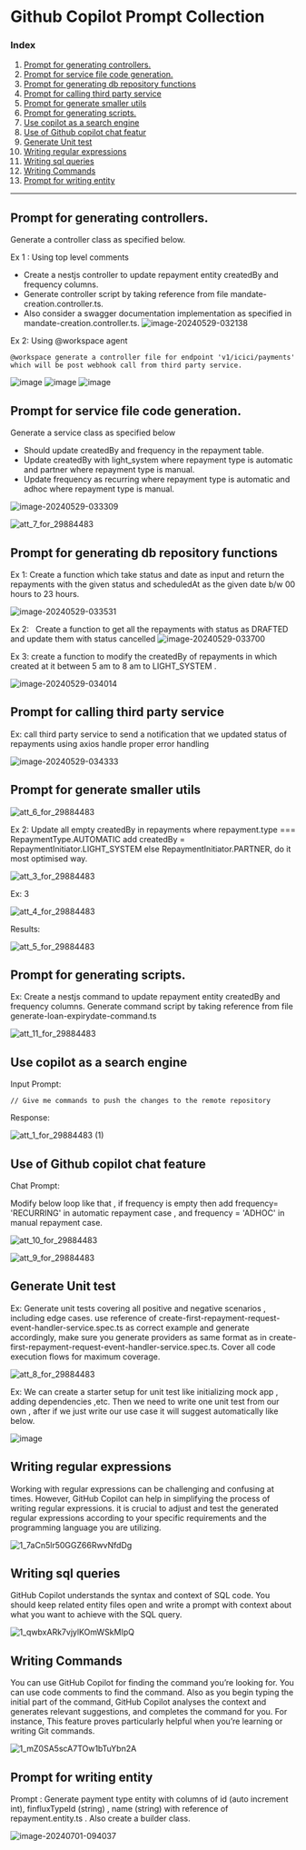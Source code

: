 # Github Copilot Prompt Collection

### Index

1. [Prompt for generating controllers.](#prompt-for-generating-controllers)
2. [Prompt for service file code generation.](#prompt-for-service-file-code-generation)
3. [Prompt for generating db repository functions](#prompt-for-generating-db-repository-functions)
4. [Prompt for calling third party service](#prompt-for-calling-third-party-service)
5. [Prompt for generate smaller utils](#prompt-for-generate-smaller-utils)
6. [Prompt for generating scripts.](#prompt-for-generating-scripts)
7. [Use copilot as a search engine](#use-copilot-as-a-search-engine)
8. [Use of Github copilot chat featur](#use-of-github-copilot-chat-feature)
9. [Generate Unit test](#generate-unit-test)
10. [Writing regular expressions](#writing-regular-expressions)
11. [Writing sql queries](#writing-sql-queries)
12. [Writing Commands](#writing-commands)
13. [Prompt for writing entity](#prompt-for-writing-entity)

---

## Prompt for generating controllers.

Generate a controller class as specified below.

Ex 1 : Using top level comments

- Create a nestjs controller to update repayment entity createdBy and frequency columns.
- Generate controller script by taking reference from file mandate-creation.controller.ts.
- Also consider a swagger documentation implementation as specified in mandate-creation.controller.ts.
  ![image-20240529-032138](https://github.com/Talentica/github-copilot-knowledge-base/assets/109061225/ecd86543-6b37-45ec-9d8a-ffa72eb95c40)

Ex 2: Using @workspace agent

```
@workspace generate a controller file for endpoint 'v1/icici/payments' which will be post webhook call from third party service.
```

![image](https://github.com/user-attachments/assets/50e6f653-8dd9-431b-a312-fadcdcc31365)
![image](https://github.com/user-attachments/assets/fc8c0191-47ef-4139-9821-3616b4f3d832)
![image](https://github.com/user-attachments/assets/bf56566f-c43c-46ac-92ca-1b7a85d5f430)


## Prompt for service file code generation.

Generate a service class as specified below

- Should update createdBy and frequency in the repayment table.
- Update createdBy with light_system where repayment type is automatic and partner where repayment type is manual.
- Update frequency as recurring where repayment type is automatic and adhoc where repayment type is manual.

![image-20240529-033309](https://github.com/Talentica/github-copilot-knowledge-base/assets/109061225/827e751e-b842-4d2f-967c-60856657f0dc)

![att_7_for_29884483](https://github.com/Talentica/github-copilot-knowledge-base/assets/109061225/6b277ddd-d5eb-4f9c-abd6-e2361dc5a386)

## Prompt for generating db repository functions

Ex 1: Create a function which take status and date as input and return the repayments with the given status and scheduledAt as the given date b/w 00 hours to 23 hours.

![image-20240529-033531](https://github.com/Talentica/github-copilot-knowledge-base/assets/109061225/274d3e28-7fe2-4ddb-87de-c7f0cfa6e029)

Ex 2:   Create a function to get all the repayments with status as DRAFTED and update them with status cancelled
![image-20240529-033700](https://github.com/Talentica/github-copilot-knowledge-base/assets/109061225/861e2c31-75ab-4785-a71e-9878e5588815)

Ex 3: create a function to modify the createdBy of repayments in which created at it between 5 am to 8 am to LIGHT_SYSTEM .

![image-20240529-034014](https://github.com/Talentica/github-copilot-knowledge-base/assets/109061225/b7667322-e374-4e67-b256-daae79d22f9e)

## Prompt for calling third party service

Ex: call third party service to send a notification that we updated status of repayments using axios handle proper error handling

![image-20240529-034333](https://github.com/Talentica/github-copilot-knowledge-base/assets/109061225/08ce1294-8595-487b-b81c-c04e1cb80bfe)

## Prompt for generate smaller utils

![att_6_for_29884483](https://github.com/Talentica/github-copilot-knowledge-base/assets/109061225/5f5efae3-dad6-40d7-bdc2-7ab43c0a394e)

Ex 2: Update all empty createdBy in repayments where repayment.type === RepaymentType.AUTOMATIC add createdBy = RepaymentInitiator.LIGHT_SYSTEM else RepaymentInitiator.PARTNER, do it most optimised way.

![att_3_for_29884483](https://github.com/Talentica/github-copilot-knowledge-base/assets/109061225/beb59093-b346-4256-baa4-e6b1718d88be)

Ex: 3

![att_4_for_29884483](https://github.com/Talentica/github-copilot-knowledge-base/assets/109061225/0adbdd45-a464-4d4c-983d-a6d676d1ad71)

Results:

![att_5_for_29884483](https://github.com/Talentica/github-copilot-knowledge-base/assets/109061225/699e662c-8bd3-4c68-8205-97731e3d57f8)

## Prompt for generating scripts.

Ex: Create a nestjs command to update repayment entity createdBy and frequency columns. Generate command script by taking reference from file generate-loan-expirydate-command.ts

![att_11_for_29884483](https://github.com/Talentica/github-copilot-knowledge-base/assets/109061225/965e248b-f411-4db0-9d47-224b29b836ab)

## Use copilot as a search engine

Input Prompt:

```
// Give me commands to push the changes to the remote repository
```

Response:

![att_1_for_29884483 (1)](https://github.com/Talentica/github-copilot-knowledge-base/assets/109061225/be244705-bd06-4da4-895b-d322066372ac)

## Use of Github copilot chat feature

Chat Prompt:

Modify below loop like that , if frequency is empty then add frequency= 'RECURRING' in automatic repayment case , and frequency = 'ADHOC' in manual repayment case.

![att_10_for_29884483](https://github.com/Talentica/github-copilot-knowledge-base/assets/109061225/9bafbc2a-65f6-41d3-9315-5e5f516b208f)

![att_9_for_29884483](https://github.com/Talentica/github-copilot-knowledge-base/assets/109061225/f127cfaa-8d9e-4289-9f15-e27ef2aed734)

## Generate Unit test

Ex: Generate unit tests covering all positive and negative scenarios , including edge cases. use reference of create-first-repayment-request-event-handler-service.spec.ts as correct example and generate accordingly, make sure you generate providers as same format as in create-first-repayment-request-event-handler-service.spec.ts. Cover all code execution flows for maximum coverage.

![att_8_for_29884483](https://github.com/Talentica/github-copilot-knowledge-base/assets/109061225/981a7c82-a402-40cd-80c9-45ef4e5b46a5)

Ex: We can create a starter setup for unit test like initializing mock app , adding dependencies ,etc. Then we need to write one unit test from our own , after if we just write our use case it will suggest automatically like below.

![image](https://github.com/user-attachments/assets/152bc8fc-9502-43b0-9c35-e3d39d167ce4)

## Writing regular expressions

Working with regular expressions can be challenging and confusing at times. However, GitHub Copilot can help in simplifying the process of writing regular expressions. it is crucial to adjust and test the generated regular expressions according to your specific requirements and the programming language you are utilizing.

![1_7aCn5lr50GGZ66RwvNfdDg](https://github.com/Talentica/github-copilot-knowledge-base/assets/109061225/7d4d56db-c031-4e4b-bc1c-d3854eb8701a)

## Writing sql queries

GitHub Copilot understands the syntax and context of SQL code. You should keep related entity files open and write a prompt with context about what you want to achieve with the SQL query.

![1_qwbxARk7vjylKOmWSkMIpQ](https://github.com/Talentica/github-copilot-knowledge-base/assets/109061225/9016d4fa-15b1-43a3-b051-429b96af199f)

## Writing Commands

You can use GitHub Copilot for finding the command you’re looking for. You can use code comments to find the command. Also as you begin typing the initial part of the command, GitHub Copilot analyses the context and generates relevant suggestions, and completes the command for you. For instance, This feature proves particularly helpful when you’re learning or writing Git commands.

![1_mZ0SA5scA7TOw1bTuYbn2A](https://github.com/Talentica/github-copilot-knowledge-base/assets/109061225/89f4136c-f2fd-4281-90c0-b546c9f986b6)

## Prompt for writing entity

Prompt : Generate payment type entity with columns of id (auto increment int), finfluxTypeId (string) , name (string) with reference of repayment.entity.ts . Also create a builder class.

![image-20240701-094037](https://github.com/Talentica/github-copilot-knowledge-base/assets/109061225/46b4792a-1133-4cf9-89ce-f543172ab374)
